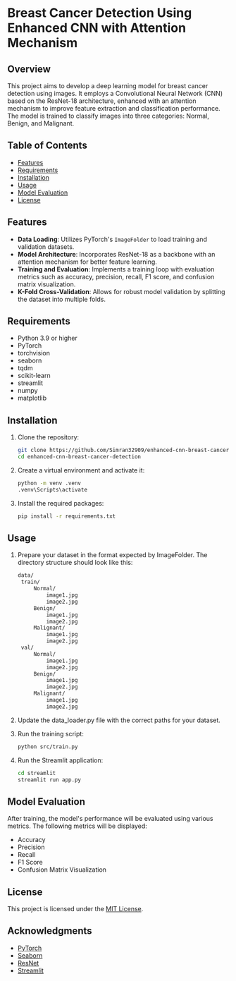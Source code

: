 # Breast Cancer Detection Using Enhanced CNN with Attention Mechanism

## Overview
This project aims to develop a deep learning model for breast cancer detection using images. It employs a Convolutional Neural Network (CNN) based on the ResNet-18 architecture, enhanced with an attention mechanism to improve feature extraction and classification performance. The model is trained to classify images into three categories: Normal, Benign, and Malignant.

## Table of Contents
- [Features](#features)
- [Requirements](#requirements)
- [Installation](#installation)
- [Usage](#usage)
- [Model Evaluation](#model-evaluation)
- [License](#license)

## Features
- **Data Loading**: Utilizes PyTorch's `ImageFolder` to load training and validation datasets.
- **Model Architecture**: Incorporates ResNet-18 as a backbone with an attention mechanism for better feature learning.
- **Training and Evaluation**: Implements a training loop with evaluation metrics such as accuracy, precision, recall, F1 score, and confusion matrix visualization.
- **K-Fold Cross-Validation**: Allows for robust model validation by splitting the dataset into multiple folds.

## Requirements
- Python 3.9 or higher
- PyTorch
- torchvision
- seaborn
- tqdm
- scikit-learn
- streamlit
- numpy
- matplotlib

## Installation
1. Clone the repository:
   ```bash
   git clone https://github.com/Simran32909/enhanced-cnn-breast-cancer-detection.git
   cd enhanced-cnn-breast-cancer-detection

2. Create a virtual environment and activate it:
   ```bash
   python -m venv .venv
   .venv\Scripts\activate

3. Install the required packages:
   ```bash
   pip install -r requirements.txt

## Usage
1. Prepare your dataset in the format expected by ImageFolder. The directory structure should look like this:
   ```bash
   data/
    train/
        Normal/
            image1.jpg
            image2.jpg
        Benign/
            image1.jpg
            image2.jpg
        Malignant/
            image1.jpg
            image2.jpg
    val/
        Normal/
            image1.jpg
            image2.jpg
        Benign/
            image1.jpg
            image2.jpg
        Malignant/
            image1.jpg
            image2.jpg

2. Update the data_loader.py file with the correct paths for your dataset.

3. Run the training script:
   ```bash
   python src/train.py

4. Run the Streamlit application:
   ```bash
   cd streamlit
   streamlit run app.py   

## Model Evaluation
After training, the model's performance will be evaluated using various metrics. The following metrics will be displayed:
- Accuracy
- Precision
- Recall
- F1 Score
- Confusion Matrix Visualization

## License
This project is licensed under the [MIT License](https://opensource.org/licenses/MIT).

## Acknowledgments
- [PyTorch](https://pytorch.org/)
- [Seaborn](https://seaborn.pydata.org/)
- [ResNet](https://arxiv.org/abs/1512.03385)
- [Streamlit](https://streamlit.io/)

